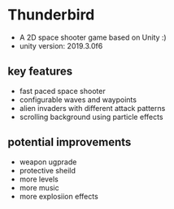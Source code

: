 # Thunderbird
- A 2D space shooter game based on Unity :)
- unity version: 2019.3.0f6

## key features
- fast paced space shooter
- configurable waves and waypoints
- alien invaders with different attack patterns
- scrolling background using particle effects

## potential improvements
- weapon ugprade
- protective sheild
- more levels
- more music
- more explosiion effects


